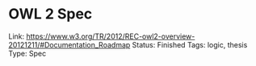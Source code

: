 # OWL 2 Spec

Link: https://www.w3.org/TR/2012/REC-owl2-overview-20121211/#Documentation_Roadmap
Status: Finished
Tags: logic, thesis
Type: Spec

